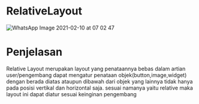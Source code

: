 # RelativeLayout
![WhatsApp Image 2021-02-10 at 07 02 47](https://user-images.githubusercontent.com/54672937/107445045-4b5ea300-6b6e-11eb-9d94-d3605c7bad6b.jpeg)
# Penjelasan
Relative Layout merupakan layout yang penataannya bebas dalam artian user/pengembang dapat mengatur penataan objek(button,image,widget) dengan berada diatas ataupun dibawah dari objek yang lainnya tidak hanya pada posisi vertikal dan horizontal saja. sesuai namanya yaitu relative maka layout ini dapat diatur sesuai keinginan pengembang
